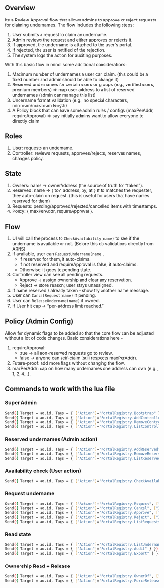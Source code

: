 ## Overview
Its a Review Approval flow that allows admins to approve or reject requests for claiming undernames. The flow includes the following steps:
1. User submits a request to claim an undername.
2. Admin reviews the request and either approves or rejects it.
3. If approved, the undername is attached to the user's portal.
4. If rejected, the user is notified of the rejection.
5. The system logs the action for auditing purposes.

With this basic flow in mind, some additional considerations:
1. Maximum number of undernames a user can claim. (this could be a fixed number and admin should be able to change it)
2. Reserved undernames for certain users or groups (e.g., verified users, premium members) => map user address to a list of reserved undernames (admin can manage this list)
3. Undername format validation (e.g., no special characters, minimum/maximum length)
4. A Policy block that can have some admin rules / configs (maxPerAddr, requireApproval) => say initially admins want to allow everyone to directly claim

## Roles
1. User: requests an undername.
2. Controller: reviews requests, approves/rejects, reserves names, changes policy.

## State
1. Owners: name -> ownerAddress (the source of truth for “taken”).
2. Reserved: name -> { to?: address, by, at }
   If to matches the requester, they auto-claim on request. (this is useful for users that have names reserved for them)
3. Requests: pending/approved/rejected/cancelled items with timestamps.
4. Policy: { maxPerAddr, requireApproval }.

## Flow
1. UI will call the process to `CheckAvailability(name)` to see if the undername is available or not. (Before this do validations directly from ARNS)
2. If available, user can `RequestUndername(name)`.
    - If reserved for them, it auto-claims.
    - If not reserved and requireApproval is false, it auto-claims.
    - Otherwise, it goes to pending state.
3. Controller view can see all pending requests.
    - Approve → assign ownership and clear any reservation.
    - Reject → store reason; user stays unassigned.
4. If name reserved / already taken - show try another name message.
5. User can `CancelRequest(name)` if pending.
6. User can `ReleaseUndername(name)` if owned.
7. If User hit cap → “per-address limit reached.”

## Policy (Admin Config)
Allow for dynamic flags to be added so that the core flow can be adjusted without a lot of code changes.
Basic considerations here -
1. requireApproval:
   - true → all non-reserved requests go to review.
   - false → anyone can self-claim (still respects maxPerAddr).
2. Future-proof: add more flags without changing the flow.
3. maxPerAddr: cap on how many undernames one address can own (e.g., 1, 2, 4…).



## Commands to work with the lua file

### Super Admin

``` bash
Send({ Target = ao.id, Tags = { ["Action"]="PortalRegistry.Bootstrap" } }) # init the process with current caller as super admin
Send({ Target = ao.id, Tags = { ["Action"]="PortalRegistry.AddController", ["Addr"]="<ADDR>" } }) # add a controller replace <ADDR> with the address
Send({ Target = ao.id, Tags = { ["Action"]="PortalRegistry.RemoveController", ["Addr"]="<ADDR>" } }) # remove a controller replace <ADDR> with the address
Send({ Target = ao.id, Tags = { ["Action"]="PortalRegistry.ListControllers" } }) # list all controllers
```

### Reserved undernames (Admin action)

``` bash
Send({ Target = ao.id, Tags = { ["Action"]="PortalRegistry.AddReserved", ["Name"]="<UNDERNAME>", ["To"]="<ADDR>" } }) # reserve <UNDERNAME> for <ADDR> replace <UNDERNAME> and <ADDR>
Send({ Target = ao.id, Tags = { ["Action"]="PortalRegistry.RemoveReserved", ["Name"]="<UNDERNAME>" } }) # remove reservation for <UNDERNAME> replace <UNDERNAME>
Send({ Target = ao.id, Tags = { ["Action"]="PortalRegistry.ListReserved" } })
```

### Availability check (User action)

``` bash
Send({ Target = ao.id, Tags = { ["Action"]="PortalRegistry.CheckAvailability", ["Name"]="<UNDERNAME>" } }) # check if <UNDERNAME> is available replace <UNDERNAME>
```

### Request undername

``` bash
Send({ Target = ao.id, Tags = { ["Action"]="PortalRegistry.Request", ["Name"]="<UNDERNAME>" } })
Send({ Target = ao.id, Tags = { ["Action"]="PortalRegistry.Cancel", ["Id"]="<ID>" } })
Send({ Target = ao.id, Tags = { ["Action"]="PortalRegistry.Approve", ["Id"]="<ID>" } })
Send({ Target = ao.id, Tags = { ["Action"]="PortalRegistry.Reject", ["Id"]="<ID>", ["Reason"]="<REASON>" } })
Send({ Target = ao.id, Tags = { ["Action"]="PortalRegistry.ListRequests" } })
```


### Read state

``` bash
Send({ Target = ao.id, Tags = { ["Action"]="PortalRegistry.ListUndernames" } })
Send({ Target = ao.id, Tags = { ["Action"]="PortalRegistry.Audit" } })
Send({ Target = ao.id, Tags = { ["Action"]="PortalRegistry.Export" } })
```

### Ownership Read + Release

``` bash
Send({ Target = ao.id, Tags = { ["Action"]="PortalRegistry.OwnerOf", ["Name"]="<UNDERNAME>" } })
Send({ Target = ao.id, Tags = { ["Action"]="PortalRegistry.ForceRelease", ["Name"]="<UNDERNAME>", ["Reason"]="<REASON>" } })
```
